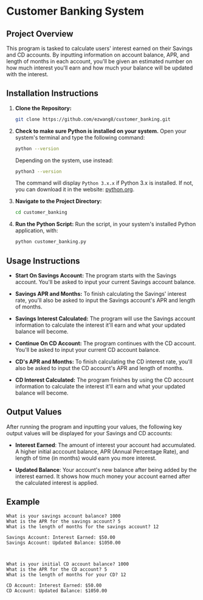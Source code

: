 # Customer Banking System

## Project Overview
This program is tasked to calculate users' interest earned on their Savings and CD accounts. By inputting information on account balance, APR, and length of months in each account, you'll be given an estimated number on how much interest you'll earn and how much your balance will be updated with the interest.

## Installation Instructions
1. **Clone the Repository:**
   ```bash
   git clone https://github.com/ezwang8/customer_banking.git
   ```
2. **Check to make sure Python is installed on your system.**
   Open your system's terminal and type the following command:

   ```bash
   python --version
   ```

   Depending on the system, use instead:

   ```bash
   python3 --version
   ```

   The command will display `Python 3.x.x` if Python 3.x is installed. If not, you can download it in the website: [python.org](https://www.python.org/downloads/).

4. **Navigate to the Project Directory:**
   ```bash
   cd customer_banking
   ```
5. **Run the Python Script:**
   Run the script, in your system's installed Python application, with:
   ```bash
   python customer_banking.py
   ```

## Usage Instructions
- **Start On Savings Account:**
  The program starts with the Savings account. You'll be asked to input your current Savings account balance.
  
- **Savings APR and Months:**
  To finish calculating the Savings' interest rate, you'll also be asked to input the Savings account's APR and length of months.
  
- **Savings Interest Calculated:**
  The program will use the Savings account information to calculate the interest it'll earn and what your updated balance will become.
  
- **Continue On CD Account:**
  The program continues with the CD account. You'll be asked to input your current CD account balance.

- **CD's APR and Months:**
  To finish calculating the CD interest rate, you'll also be asked to input the CD account's APR and length of months.
  
- **CD Interest Calculated:**
  The program finishes by using the CD account information to calculate the interest it'll earn and what your updated balance will become.

## Output Values

After running the program and inputting your values, the following key output values will be displayed for your Savings and CD accounts:

- **Interest Earned**: The amount of interest your account had accumulated. A higher initial acccount balance, APR (Annual Percentage Rate), and length of time (in months) would earn you more interest.

- **Updated Balance**: Your account's new balance after being added by the interest earned. It shows how much money your account earned after the calculated interest is applied.

## Example
```
What is your savings account balance? 1000
What is the APR for the savings account? 5
What is the length of months for the savings account? 12

Savings Account: Interest Earned: $50.00
Savings Account: Updated Balance: $1050.00



What is your initial CD account balance? 1000
What is the APR for the CD account? 5
What is the length of months for your CD? 12

CD Account: Interest Earned: $50.00
CD Account: Updated Balance: $1050.00
```
